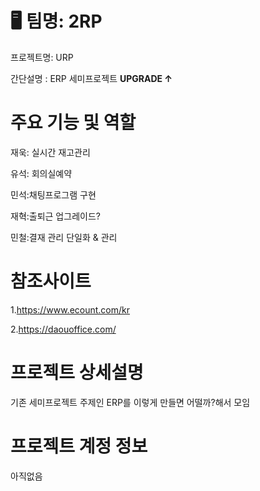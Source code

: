# 🖥️ 팀명:  2RP

프로젝트명: URP  


간단설명 : ERP 세미프로젝트 **UPGRADE ↑** 

#  주요 기능 및 역할

재욱: 실시간 재고관리

유석: 회의실예약 

민석:채팅프로그램 구현

재혁:출퇴근 업그레이드?

민철:결재 관리 단일화 & 관리 

# 참조사이트

1.https://www.ecount.com/kr

2.https://daouoffice.com/

# 프로젝트 상세설명 

기존 세미프로젝트 주제인 ERP를 이렇게 만들면 어떨까?해서 모임

# 프로젝트 계정 정보

아직없음

